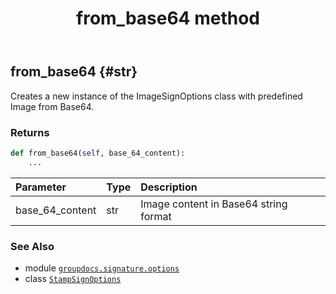 ﻿---
title: from_base64 method
second_title: GroupDocs.Signature for Python via .NET API References
description: 
type: docs
url: /python-net/groupdocs.signature.options/stampsignoptions/from_base64/
is_root: false
weight: 20
---

## from_base64 {#str}

Creates a new instance of the ImageSignOptions class with predefined Image from Base64.


### Returns 





```python
def from_base64(self, base_64_content):
    ...
```


| Parameter | Type | Description |
| :- | :- | :- |
| base_64_content | str | Image content in Base64 string format |



### See Also
* module [`groupdocs.signature.options`](../../)
* class [`StampSignOptions`](/signature/python-net/groupdocs.signature.options/stampsignoptions)
